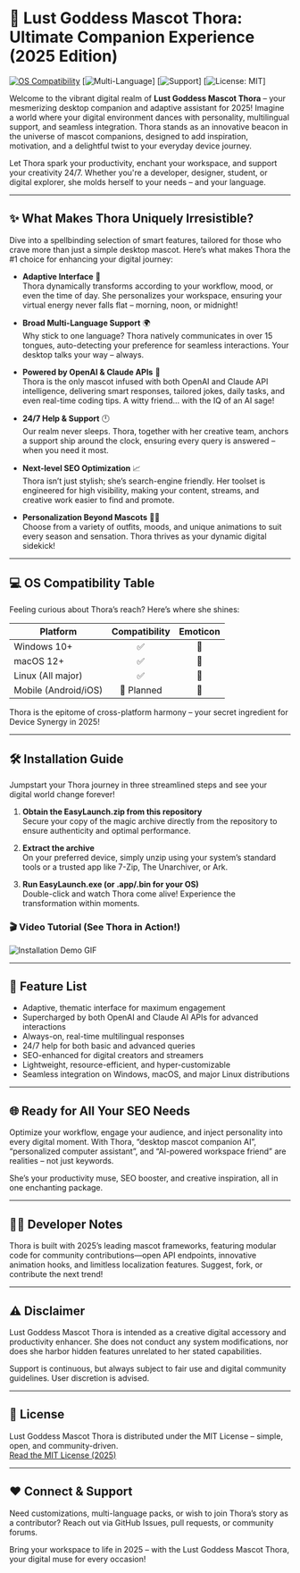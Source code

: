 # 🌺 Lust Goddess Mascot Thora: Ultimate Companion Experience (2025 Edition)

[![OS Compatibility](https://img.shields.io/badge/OS-Windows%20%7C%20macOS%20%7C%20Linux-informational?logo=windows&logoColor=white)](#os-compatibility-table)
[![Multi-Language](https://img.shields.io/badge/Language-15%2B-green?logo=googletranslate)]
[![Support](https://img.shields.io/badge/24%2F7%20Support-Available-blue)]
[![License: MIT](https://img.shields.io/badge/License-MIT-yellow.svg)]

Welcome to the vibrant digital realm of **Lust Goddess Mascot Thora** – your mesmerizing desktop companion and adaptive assistant for 2025! Imagine a world where your digital environment dances with personality, multilingual support, and seamless integration. Thora stands as an innovative beacon in the universe of mascot companions, designed to add inspiration, motivation, and a delightful twist to your everyday device journey.

Let Thora spark your productivity, enchant your workspace, and support your creativity 24/7. Whether you're a developer, designer, student, or digital explorer, she molds herself to your needs – and your language.

---

## ✨ What Makes Thora Uniquely Irresistible?

Dive into a spellbinding selection of smart features, tailored for those who crave more than just a simple desktop mascot. Here’s what makes Thora the #1 choice for enhancing your digital journey:

- **Adaptive Interface** 🎨  
  Thora dynamically transforms according to your workflow, mood, or even the time of day. She personalizes your workspace, ensuring your virtual energy never falls flat – morning, noon, or midnight!

- **Broad Multi-Language Support** 🌍  
  Why stick to one language? Thora natively communicates in over 15 tongues, auto-detecting your preference for seamless interactions. Your desktop talks your way – always.

- **Powered by OpenAI & Claude APIs** 🤖  
  Thora is the only mascot infused with both OpenAI and Claude API intelligence, delivering smart responses, tailored jokes, daily tasks, and even real-time coding tips. A witty friend… with the IQ of an AI sage!

- **24/7 Help & Support** 🕛  
  Our realm never sleeps. Thora, together with her creative team, anchors a support ship around the clock, ensuring every query is answered – when you need it most.

- **Next-level SEO Optimization** 📈  
  Thora isn’t just stylish; she’s search-engine friendly. Her toolset is engineered for high visibility, making your content, streams, and creative work easier to find and promote.

- **Personalization Beyond Mascots** 🧙‍♂️  
  Choose from a variety of outfits, moods, and unique animations to suit every season and sensation. Thora thrives as your dynamic digital sidekick!

---

## 💻 OS Compatibility Table

Feeling curious about Thora’s reach? Here’s where she shines:

| Platform    | Compatibility | Emoticon |
|-------------|:------:|:-----:|
| Windows 10+ |   ✅   | 🏁   |
| macOS 12+   |   ✅   | 🍏   |
| Linux (All major) |   ✅   | 🐧   |
| Mobile (Android/iOS) |     🚧 Planned  | 📱   |

Thora is the epitome of cross-platform harmony – your secret ingredient for Device Synergy in 2025!

---

## 🛠️ Installation Guide

Jumpstart your Thora journey in three streamlined steps and see your digital world change forever!

1. **Obtain the EasyLaunch.zip from this repository**  
   Secure your copy of the magic archive directly from the repository to ensure authenticity and optimal performance.

2. **Extract the archive**  
   On your preferred device, simply unzip using your system’s standard tools or a trusted app like 7-Zip, The Unarchiver, or Ark.

3. **Run EasyLaunch.exe (or .app/.bin for your OS)**  
   Double-click and watch Thora come alive! Experience the transformation within moments.

### 🎬 Video Tutorial (See Thora in Action!)

![Installation Demo GIF](https://i.imgur.com/czbn975.gif)

---

## 🌟 Feature List

- Adaptive, thematic interface for maximum engagement
- Supercharged by both OpenAI and Claude AI APIs for advanced interactions
- Always-on, real-time multilingual responses
- 24/7 help for both basic and advanced queries
- SEO-enhanced for digital creators and streamers
- Lightweight, resource-efficient, and hyper-customizable
- Seamless integration on Windows, macOS, and major Linux distributions

---

## 🌐 Ready for All Your SEO Needs

Optimize your workflow, engage your audience, and inject personality into every digital moment. With Thora, “desktop mascot companion AI”, “personalized computer assistant”, and “AI-powered workspace friend” are realities – not just keywords.

She’s your productivity muse, SEO booster, and creative inspiration, all in one enchanting package.

---

## 🧑‍💻 Developer Notes

Thora is built with 2025’s leading mascot frameworks, featuring modular code for community contributions—open API endpoints, innovative animation hooks, and limitless localization features. Suggest, fork, or contribute the next trend!

---

## ⚠️ Disclaimer

Lust Goddess Mascot Thora is intended as a creative digital accessory and productivity enhancer. She does not conduct any system modifications, nor does she harbor hidden features unrelated to her stated capabilities.

Support is continuous, but always subject to fair use and digital community guidelines. User discretion is advised.

---

## 📝 License

Lust Goddess Mascot Thora is distributed under the MIT License – simple, open, and community-driven.  
[Read the MIT License (2025)](https://opensource.org/licenses/MIT)

---

## ❤️ Connect & Support

Need customizations, multi-language packs, or wish to join Thora’s story as a contributor? Reach out via GitHub Issues, pull requests, or community forums.

Bring your workspace to life in 2025 – with the Lust Goddess Mascot Thora, your digital muse for every occasion!